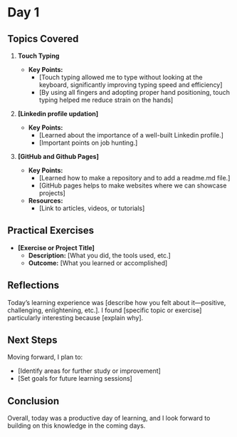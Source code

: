 # Day 1
## Topics Covered
1. **Touch Typing**
   - **Key Points:**
     - [Touch typing allowed me to type without looking at the keyboard, significantly improving typing speed and efficiency]
     - [By using all fingers and adopting proper hand positioning, touch typing helped me reduce strain on the hands]

2. **[Linkedin profile updation]**
   - **Key Points:**
     - [Learned about the importance of a well-built Linkedin profile.]
     - [Important points on job hunting.]

3. **[GitHub and Github Pages]**
   - **Key Points:**
     - [Learned how to make a repository and to add a readme.md file.]
     - [GitHub pages helps to make websites where we can showcase projects]
   - **Resources:**
     - [Link to articles, videos, or tutorials]

## Practical Exercises
- **[Exercise or Project Title]**
  - **Description:** [What you did, the tools used, etc.]
  - **Outcome:** [What you learned or accomplished]

## Reflections
Today’s learning experience was [describe how you felt about it—positive, challenging, enlightening, etc.]. I found [specific topic or exercise] particularly interesting because [explain why].

## Next Steps
Moving forward, I plan to:
- [Identify areas for further study or improvement]
- [Set goals for future learning sessions]

## Conclusion
Overall, today was a productive day of learning, and I look forward to building on this knowledge in the coming days.
